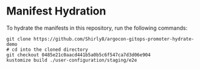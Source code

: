 # Manifest Hydration

To hydrate the manifests in this repository, run the following commands:

```shell
git clone https://github.com/Shirly8/argocon-gitops-promoter-hydrate-demo
# cd into the cloned directory
git checkout 0485e21c0aacd441b5a0b5c6f547ca7d3d06e904
kustomize build ./user-configuration/staging/e2e
```
